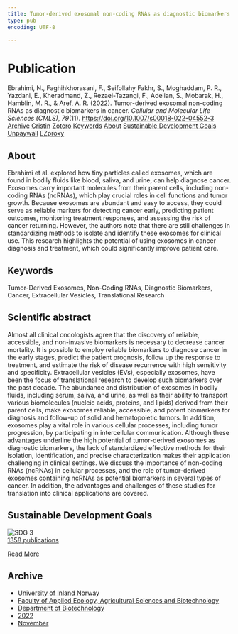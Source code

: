 ```yaml
---
title: Tumor-derived exosomal non-coding RNAs as diagnostic biomarkers in cancer
type: pub
encoding: UTF-8

---
```

<h1>Publication</h1>
<article id="csl-bib-container-FT4BGF6N" class="csl-bib-container">
  <div class="csl-bib-body"> <div class="csl-entry">Ebrahimi, N., Faghihkhorasani, F., Seifollahy Fakhr, S., Moghaddam, P. R., Yazdani, E., Kheradmand, Z., Rezaei-Tazangi, F., Adelian, S., Mobarak, H., Hamblin, M. R., &#38; Aref, A. R. (2022). Tumor-derived exosomal non-coding RNAs as diagnostic biomarkers in cancer. <i>Cellular and Molecular Life Sciences (CMLS)</i>, <i>79</i>(11). <a href="https://doi.org/10.1007/s00018-022-04552-3">https://doi.org/10.1007/s00018-022-04552-3</a></div> </div>
  <div class="csl-bib-buttons">
    <a href="#taxonomy-article-FT4BGF6N" alt="archive" class="csl-bib-button">Archive</a>
    <a href="https://app.cristin.no/results/show.jsf?id=2075025" alt="Cristin" class="csl-bib-button">Cristin</a>
    <a href="http://zotero.org/groups/5881554/items/FT4BGF6N" alt="Zotero" class="csl-bib-button">Zotero</a>
    <a href="#keywords-article-FT4BGF6N" alt="keywords" class="csl-bib-button">Keywords</a>
    <a href="#about-article-FT4BGF6N" alt="about_pub" class="csl-bib-button">About</a>
    <a href="#sdg-article-FT4BGF6N" alt="sdg" class="csl-bib-button">Sustainable Development Goals</a>
    <a href="https://doi.org/10.1007/s00018-022-04552-3" alt="Unpaywall" class="csl-bib-button">Unpaywall</a>
    <a href="https://doi.org/10.1007/s00018-022-04552-3" alt="EZproxy" class="csl-bib-button">EZproxy</a>
  </div>
  <div id="csl-bib-meta-container-FT4BGF6N"></div>
</article>
<div id="csl-bib-meta-FT4BGF6N" class="csl-bib-meta">
  <article id="about-article-FT4BGF6N" class="about_pub-article">
    <h1>About</h1>
    Ebrahimi et al. explored how tiny particles called exosomes, which are found in bodily fluids like blood, saliva, and urine, can help diagnose cancer. Exosomes carry important molecules from their parent cells, including non-coding RNAs (ncRNAs), which play crucial roles in cell functions and tumor growth. Because exosomes are abundant and easy to access, they could serve as reliable markers for detecting cancer early, predicting patient outcomes, monitoring treatment responses, and assessing the risk of cancer returning. However, the authors note that there are still challenges in standardizing methods to isolate and identify these exosomes for clinical use. This research highlights the potential of using exosomes in cancer diagnosis and treatment, which could significantly improve patient care.
  </article>
  <article id="keywords-article-FT4BGF6N" class="keywords-article">
    <h1>Keywords</h1>
    Tumor-Derived Exosomes, Non-Coding RNAs, Diagnostic Biomarkers, Cancer, Extracellular Vesicles, Translational Research
  </article>
  <article id="abstract-article-FT4BGF6N" class="abstract-article">
    <h1>Scientific abstract</h1>
    Almost all clinical oncologists agree that the discovery of reliable, accessible, and non-invasive biomarkers is necessary to decrease cancer mortality. It is possible to employ reliable biomarkers to diagnose cancer in the early stages, predict the patient prognosis, follow up the response to treatment, and estimate the risk of disease recurrence with high sensitivity and specificity. Extracellular vesicles (EVs), especially exosomes, have been the focus of translational research to develop such biomarkers over the past decade. The abundance and distribution of exosomes in bodily fluids, including serum, saliva, and urine, as well as their ability to transport various biomolecules (nucleic acids, proteins, and lipids) derived from their parent cells, make exosomes reliable, accessible, and potent biomarkers for diagnosis and follow-up of solid and hematopoietic tumors. In addition, exosomes play a vital role in various cellular processes, including tumor progression, by participating in intercellular communication. Although these advantages underline the high potential of tumor-derived exosomes as diagnostic biomarkers, the lack of standardized effective methods for their isolation, identification, and precise characterization makes their application challenging in clinical settings. We discuss the importance of non-coding RNAs (ncRNAs) in cellular processes, and the role of tumor-derived exosomes containing ncRNAs as potential biomarkers in several types of cancer. In addition, the advantages and challenges of these studies for translation into clinical applications are covered.
  </article>
  <article id="sdg-article-FT4BGF6N" class="sdg-article">
    <h1>Sustainable Development Goals</h1>
    <div class="sdg-container"><div id="sdg3" class="sdg">
        <img src="{{< params subfolder >}}images/sdg/sdg03_en.png" class="image" alt="SDG 3">
        <div class="sdg-overlay">
          <a href="/en/archive/?key=?sdg=3#archive" class="sdg-publication-count"><span>1358</span> publications</a>
          <p><a href="https://sdgs.un.org/goals/goal3" class="sdg-read-more">Read More</a></p>
        </div>
      </div></div>
  </article>
  <article id="taxonomy-article-FT4BGF6N" class="taxonomy-article">
    <h1>Archive</h1>
    <ul>
      <li>
        <a href="/en/archive/?key=3DCRN523">University of Inland Norway</a>
      </li>
      <li>
        <a href="/en/archive/?key=T77LXH6D">Faculty of Applied Ecology, Agricultural Sciences and Biotechnology</a>
      </li>
      <li>
        <a href="/en/archive/?key=VL6KDQ85">Department of Biotechnology</a>
      </li>
      <li>
        <a href="/en/archive/?key=ZLN3ADWB">2022</a>
      </li>
      <li>
        <a href="/en/archive/?key=R3VTKJWE">November</a>
      </li>
    </ul>
  </article>
</div>
